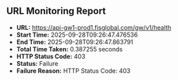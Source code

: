 ## URL Monitoring Report

- **URL:** https://api-gw1-prod1.fisglobal.com/gw/v1/health
- **Start Time:** 2025-09-28T09:26:47.476536
- **End Time:** 2025-09-28T09:26:47.863791
- **Total Time Taken:** 0.387255 seconds
- **HTTP Status Code:** 403
- **Status:** Failure
- **Failure Reason:** HTTP Status Code: 403
